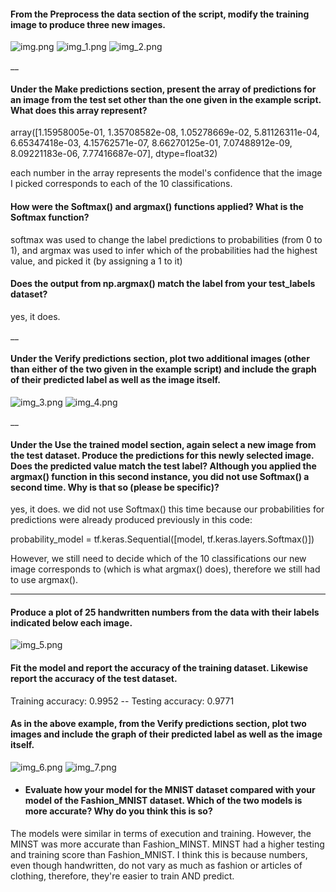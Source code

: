 #### From the Preprocess the data section of the script, modify the training image to produce three new images.
![img.png](img.png)
![img_1.png](img_1.png)
![img_2.png](img_2.png)

__
#### Under the Make predictions section, present the array of predictions for an image from the test set other than the one given in the example script. What does this array represent?
array([1.15958005e-01, 1.35708582e-08, 1.05278669e-02, 5.81126311e-04,
6.65347418e-03, 4.15762571e-07, 8.66270125e-01, 7.07488912e-09,
8.09221183e-06, 7.77416687e-07], dtype=float32)

each number in the array represents the model's confidence that the image I picked corresponds to each of the 10 classifications.

#### How were the Softmax() and argmax() functions applied? What is the Softmax function?
softmax was used to change the label predictions to probabilities (from 0 to 1), and argmax was used to infer which of the probabilities had the highest value, and picked it (by assigning a 1 to it)

#### Does the output from np.argmax() match the label from your test_labels dataset?
yes, it does.

__
#### Under the Verify predictions section, plot two additional images (other than either of the two given in the example script) and include the graph of their predicted label as well as the image itself.
![img_3.png](img_3.png)
![img_4.png](img_4.png)

__
#### Under the Use the trained model section, again select a new image from the test dataset. Produce the predictions for this newly selected image. Does the predicted value match the test label? Although you applied the argmax() function in this second instance, you did not use Softmax() a second time. Why is that so (please be specific)?
yes, it does.
we did not use Softmax() this time because our probabilities for predictions were already produced previously in this code:

probability_model = tf.keras.Sequential([model,
tf.keras.layers.Softmax()])

However, we still need to decide which of the 10 classifications our new image corresponds to (which is what argmax() does), therefore we still had to use argmax().

____
#### Produce a plot of 25 handwritten numbers from the data with their labels indicated below each image.
![img_5.png](img_5.png)

#### Fit the model and report the accuracy of the training dataset. Likewise report the accuracy of the test dataset. 
Training accuracy: 0.9952 -- Testing accuracy: 0.9771

#### As in the above example, from the Verify predictions section, plot two images and include the graph of their predicted label as well as the image itself.
![img_6.png](img_6.png)
![img_7.png](img_7.png)
* #### Evaluate how your model for the MNIST dataset compared with your model of the Fashion_MNIST dataset. Which of the two models is more accurate? Why do you think this is so?

The models were similar in terms of execution and training. However, the MINST was more accurate than Fashion_MINST. MINST had a higher testing and training score than Fashion_MNIST. I think this is because numbers, even though handwritten, do not vary as much as fashion or articles of clothing, therefore, they're easier to train AND predict.

